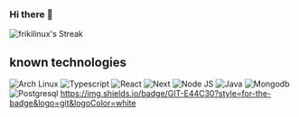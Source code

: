 ### Hi there 👋

![frikilinux's Streak](https://github-readme-streak-stats.herokuapp.com/?user=frikilinux&theme=algolia&hide_border=true)

## known technologies

![Arch Linux](https://img.shields.io/badge/Arch_Linux-1793D1?style=for-the-badge&logo=arch-linux&logoColor=white) ![Typescript](https://img.shields.io/badge/TypeScript-007ACC?style=for-the-badge&logo=typescript&logoColor=white) ![React](https://img.shields.io/badge/React-20232A?style=for-the-badge&logo=react&logoColor=61DAFB) ![Next](https://img.shields.io/badge/next%20js-000000?style=for-the-badge&logo=nextdotjs&logoColor=white) ![Node JS](https://img.shields.io/badge/Node%20js-339933?style=for-the-badge&logo=nodedotjs&logoColor=white) ![Java](https://img.shields.io/badge/Java-EC2025?style=for-the-badge&logo=openjdk&logoColor=white) ![Mongodb](https://img.shields.io/badge/MongoDB-4EA94B?style=for-the-badge&logo=mongodb&logoColor=white) ![Postgresql](https://img.shields.io/badge/PostgreSQL-316192?style=for-the-badge&logo=postgresql&logoColor=white)
https://img.shields.io/badge/GIT-E44C30?style=for-the-badge&logo=git&logoColor=white

<!--
**Frikilinux/frikilinux** is a ✨ _special_ ✨ repository because its `README.md` (this file) appears on your GitHub profile.

Here are some ideas to get you started:

- 🔭 I’m currently working on ...
- 🌱 I’m currently learning ...
- 👯 I’m looking to collaborate on ...
- 🤔 I’m looking for help with ...
- 💬 Ask me about ...
- 📫 How to reach me: ...
- 😄 Pronouns: ...
- ⚡ Fun fact: ...
-->
